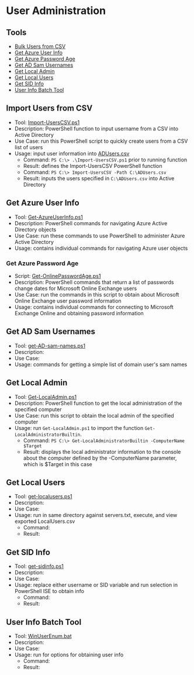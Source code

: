 # User Administration

## Tools

- [Bulk Users from CSV](#bulk-users-from-csv)
- [Get Azure User Info](#azure-user-info)
- [Get Azure Password Age](#get-azure-password-age)
- [Get AD Sam Usernames](#get-ad-sam-usernames)
- [Get Local Admin](#get-local-admin)
- [Get Local Users](#get-local-users)
- [Get SID Info](#get-sid-info)
- [User Info Batch Tool](#user-info-batch-tool)

## Import Users from CSV
- Tool: [Import-UsersCSV.ps1](/tools/users/new-userscsv/Import-UsersCSV.ps1)
- Description: PowerShell function to input username from a CSV into Active Directory
- Use Case: run this PowerShell script to quickly create users from a CSV list of users
- Usage: input user information into [ADUsers.csv](/tools/users/new-userscsv/ADUsers.csv)
  - Command: `PS C:\> .\Import-UsersCSV.ps1` prior to running function
  - Result: defines the Import-UsersCSV PowerShell function
  - Command: `PS C:\> Import-UsersCSV -Path C:\ADUsers.csv`
  - Result: inputs the users specified in `C:\ADUsers.csv` into Active Directory

## Get Azure User Info
- Tool: [Get-AzureUserInfo.ps1](/tools/users/Get-AzureUserInfo.ps1)
- Description: PowerShell commands for navigating Azure Active Directory objects
- Use Case: run these commands to use PowerShell to administer Azure Active Directory 
- Usage: contains individual commands for navigating Azure user objects

### Get Azure Password Age
- Script: [Get-OnlinePasswordAge.ps1](/tools/users/Get-OnlinePasswordAge.ps1)
- Description: PowerShell commands that return a list of passwords change dates for Microsoft Online Exchange users
- Use Case: run the commands in this script to obtain  about Microsoft Online Exchange user password information
- Usage: contains individual commands for connecting to Microsoft Exchange Online and obtaining password information

## Get AD Sam Usernames
- Tool: [get-AD-sam-names.ps1](/tools/users/Get-ADSAMUsernames.ps1)
- Description: 
- Use Case: 
- Usage: commands for getting a simple list of domain user's sam names

## Get Local Admin
- Tool: [Get-LocalAdmin.ps1](/tools/users/Get-LocalAdmin.ps1)
- Description: PowerShell function to get the local administration of the specified computer
- Use Case: run this script to obtain the local admin of the specified computer
- Usage: run `Get-LocalAdmin.ps1` to import the function `Get-LocalAdministratorBuiltin`.
  - Command: `PS C:\> Get-LocalAdministratorBuiltin -ComputerName $Target`
  - Result: displays the local administrator information to the console about the computer defined by the -ComputerName parameter, which is $Target in this case

## Get Local Users
- Tool: [get-localusers.ps1](/tools/users/Get-LocalUsers.ps1)
- Description: 
- Use Case: 
- Usage: run in same directory against servers.txt, execute, and view exported LocalUsers.csv
  - Command: 
  - Result: 

 ## Get SID Info
- Tool: [get-sidinfo.ps1](/tools/users/Get-SIDInfo.ps1)
- Description: 
- Use Case: 
- Usage: replace either username or SID variable and run selection in PowerShell ISE to obtain info
  - Command: 
  - Result: 

## User Info Batch Tool
- Tool: [WinUserEnum.bat](/tools/users/WinUserEnum.bat)
- Description: 
- Use Case: 
- Usage: run for options for obtaining user info
  - Command: 
  - Result: 